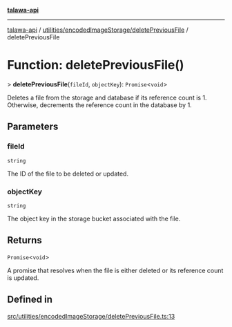 [**talawa-api**](../../../../README.md)

***

[talawa-api](../../../../modules.md) / [utilities/encodedImageStorage/deletePreviousFile](../README.md) / deletePreviousFile

# Function: deletePreviousFile()

\> **deletePreviousFile**(`fileId`, `objectKey`): `Promise`\<`void`\>

Deletes a file from the storage and database if its reference count is 1.
Otherwise, decrements the reference count in the database by 1.

## Parameters

### fileId

`string`

The ID of the file to be deleted or updated.

### objectKey

`string`

The object key in the storage bucket associated with the file.

## Returns

`Promise`\<`void`\>

A promise that resolves when the file is either deleted or its reference count is updated.

## Defined in

[src/utilities/encodedImageStorage/deletePreviousFile.ts:13](https://github.com/PalisadoesFoundation/talawa-api/blob/3a5276aff43f5de4f7fab3ec9683a420dcdc7a06/src/utilities/encodedImageStorage/deletePreviousFile.ts#L13)
